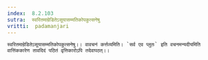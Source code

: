 ```yaml
---
index:  8.2.103
sutra:  स्वरितमाम्रेडितेऽसूयासम्मतिकोपकुत्सनेषु
vritti:  padamanjari
---
```


	स्वरितमाम्रेडितेऽसूयासम्मतिकोपकुत्सनेषु।। वावचनं कर्त्तव्यमिति। `सर्व एव प्लुतः` इति वचनमन्यदीयमिति वात्तिंककारेण तावदिदं पठितं वृत्तिकारोऽपि तदेवापठत्।।
